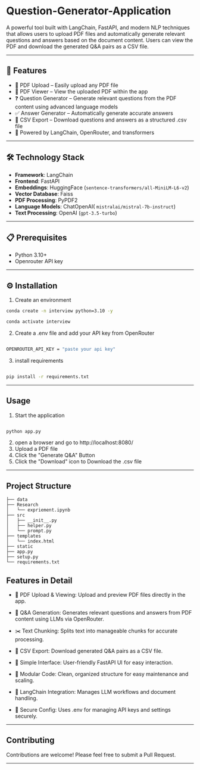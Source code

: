# Question-Generator-Application

A powerful tool built with LangChain, FastAPI, and modern NLP techniques that allows users to upload PDF files and automatically generate relevant questions and answers based on the document content. Users can view the PDF and download the generated Q&A pairs as a CSV file.

---

## 🚀 Features

- 📁 PDF Upload – Easily upload any PDF file
- 📄 PDF Viewer – View the uploaded PDF within the app
- ❓ Question Generator – Generate relevant questions from the PDF content using advanced language models  
- ✅ Answer Generator – Automatically generate accurate answers
- 💾 CSV Export – Download questions and answers as a structured .csv file
- 🧠 Powered by LangChain, OpenRouter, and transformers  

---

## 🛠️ Technology Stack

- **Framework**: LangChain 
- **Frontend**: FastAPI 
- **Embeddings**: HuggingFace (`sentence-transformers/all-MiniLM-L6-v2`)  
- **Vector Database**: Faiss  
- **PDF Processing**: PyPDF2  
- **Language Models**: ChatOpenAI( `mistralai/mistral-7b-instruct`)  
- **Text Processing**: OpenAI (`gpt-3.5-turbo`)  

---

## 📋 Prerequisites

- Python 3.10+  
- Openrouter API key  

---

## ⚙️ Installation

1. Create an environment

```bash
conda create -n interview python=3.10 -y

conda activate interview

```

2. Create a .env file and add your API key from OpenRouter

```bash

OPENROUTER_API_KEY = "paste your api key"

```

3. install requirements

```bash

pip install -r requirements.txt

```

---

## Usage

1. Start the application

```bash

python app.py

```

2. open a browser and go to http://localhost:8080/
3. Upload a PDF file
4. Click the "Generate Q&A" Button
5. Click the "Download" icon to Download the .csv file

---

## Project Structure

```text
├── data
├── Research
│   └── expriement.ipynb
├── src
│   ├── __init__.py
│   ├── helper.py
│   └── prompt.py
├── templates
│   └── index.html
├── static
├── app.py
├── setup.py
└── requirements.txt
```

## Features in Detail

- 📁 PDF Upload & Viewing: Upload and preview PDF files directly in the app.

- 🧠 Q&A Generation: Generates relevant questions and answers from PDF content using LLMs via OpenRouter.

- ✂️ Text Chunking: Splits text into manageable chunks for accurate processing.

- 🧾 CSV Export: Download generated Q&A pairs as a CSV file.

- 💬 Simple Interface: User-friendly FastAPI UI for easy interaction.

- 📝 Modular Code: Clean, organized structure for easy maintenance and scaling.

- 🔗 LangChain Integration: Manages LLM workflows and document handling.

- 🔐 Secure Config: Uses .env for managing API keys and settings securely.

---

## Contributing

Contributions are welcome! Please feel free to submit a Pull Request.

---